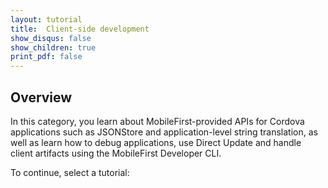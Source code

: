 ```yaml
---
layout: tutorial
title:  Client-side development
show_disqus: false
show_children: true
print_pdf: false
---
```

## Overview
In this category, you learn about MobileFirst-provided APIs for Cordova applications such as JSONStore and application-level string translation, as well as learn how to debug applications, use Direct Update and handle client artifacts using the MobileFirst Developer CLI.

To continue, select a tutorial:
